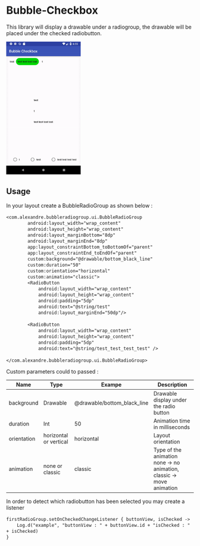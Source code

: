 # Bubble-Checkbox

This library will display a drawable under a radiogroup, the drawable will be placed under the checked radiobutton.

<img width="200" alt="example" src="example.gif"/>

## Usage

In your layout create a BubbleRadioGroup as shown below :

```
<com.alexandre.bubbleradiogroup.ui.BubbleRadioGroup
        android:layout_width="wrap_content"
        android:layout_height="wrap_content"
        android:layout_marginBottom="8dp"
        android:layout_marginEnd="8dp"
        app:layout_constraintBottom_toBottomOf="parent"
        app:layout_constraintEnd_toEndOf="parent"
        custom:background="@drawable/bottom_black_line"
        custom:duration="50"
        custom:orientation="horizontal"
        custom:animation="classic">
        <RadioButton
            android:layout_width="wrap_content"
            android:layout_height="wrap_content"
            android:padding="5dp"
            android:text="@string/test"
            android:layout_marginEnd="50dp"/>

        <RadioButton
            android:layout_width="wrap_content"
            android:layout_height="wrap_content"
            android:padding="5dp"
            android:text="@string/test_test_test_test" />

</com.alexandre.bubbleradiogroup.ui.BubbleRadioGroup>
```

Custom parameters could to passed :

| Name 		 	| Type 						| Exampe 						| Description 															|
| ------------- | -------------------------	| ----------------------------- | --------------------------------------------------------------------- |
| background  	| Drawable  				| @drawable/bottom_black_line 	| Drawable display under the radio button 								|
| duration  	| Int  						| 50 							| Animation time in milliseconds 										|
| orientation 	|  horizontal or vertical 	| horizontal 					| Layout orientation 													|
| animation 	| none or classic 			| classic 						| Type of the animation none -> no animation, classic -> move animation |

In order to detect which radiobutton has been selected you may create a listener
```
firstRadioGroup.setOnCheckedChangeListener { buttonView, isChecked ->
    Log.d("example", "buttonView : " + buttonView.id + "isChecked : " + isChecked)
}
```